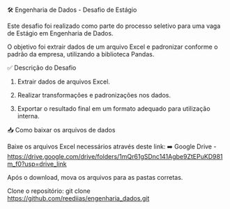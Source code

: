 🛠️ Engenharia de Dados - Desafio de Estágio

Este desafio foi realizado como parte do processo seletivo para uma vaga de Estágio em Engenharia de Dados.

O objetivo foi extrair dados de um arquivo Excel e padronizar conforme o padrão da empresa, utilizando a biblioteca Pandas.

✅ Descrição do Desafio

  1. Extrair dados de arquivos Excel.
  
  2. Realizar transformações e padronizações nos dados.
  
  3. Exportar o resultado final em um formato adequado para utilização interna.

📥 Como baixar os arquivos de dados

  Baixe os arquivos Excel necessários através deste link:
  ➡️ Google Drive - https://drive.google.com/drive/folders/1mQr61gSDnc141Agbe9ZtEPuKD981m_f0?usp=drive_link
    
Após o download, mova os arquivos para as pastas corretas.

Clone o repositório: git clone https://github.com/reediias/engenharia_dados.git
